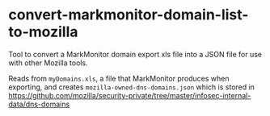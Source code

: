# convert-markmonitor-domain-list-to-mozilla

Tool to convert a MarkMonitor domain export xls file into a JSON file for use with other Mozilla tools.

Reads from `myDomains.xls`, a file that MarkMonitor produces when exporting, and
creates `mozilla-owned-dns-domains.json` which is stored in https://github.com/mozilla/security-private/tree/master/infosec-internal-data/dns-domains